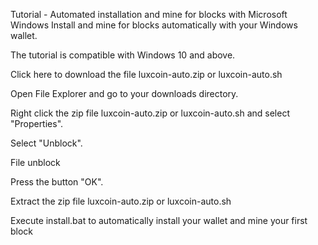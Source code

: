 Tutorial - Automated installation and mine for blocks with Microsoft Windows Install and mine for blocks automatically with your Windows wallet.

The tutorial is compatible with Windows 10 and above.

Click here to download the file luxcoin-auto.zip or luxcoin-auto.sh

Open File Explorer and go to your downloads directory.

Right click the zip file luxcoin-auto.zip or luxcoin-auto.sh and select "Properties".

Select "Unblock".

File unblock

Press the button "OK".

Extract the zip file luxcoin-auto.zip or luxcoin-auto.sh

Execute install.bat to automatically install your wallet and mine your first block
